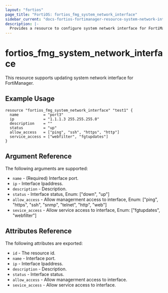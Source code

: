 ```yaml
---
layout: "fortios"
page_title: "FortiOS: fortios_fmg_system_network_interface"
sidebar_current: "docs-fortios-fortimanager-resource-system-network-interface"
description: |-
  Provides a resource to configure system network interface for FortiManager.
---
```


# fortios_fmg_system_network_interface
This resource supports updating system network interface for FortiManager.

## Example Usage
```hcl
resource "fortios_fmg_system_network_interface" "test1" {
  name           = "port3"
  ip             = "1.1.1.3 255.255.255.0"
  description    = ""
  status         = "up"
  allow_access   = ["ping", "ssh", "https", "http"]
  service_access = ["webfilter", "fgtupdates"]
}
```

## Argument Reference
The following arguments are supported:

* `name` - (Required) Interface port.
* `ip` - Interface Ipaddress.
* `description` - Description.
* `status` - Interface status, Enum: ["down", "up"]
* `allow_access` - Allow managerment access to interface, Enum: ["ping", "https", "ssh", "snmp", "telnet", "http", "web"]
* `sevice_access` - Allow service access to interface, Enum: ["fgtupdates", "webfilter"]

## Attributes Reference
The following attributes are exported:

* `id` - The resource id.
* `name` - Interface port.
* `ip` - Interface Ipaddress.
* `description` - Description.
* `status` - Interface status.
* `allow_access` - Allow managerment access to interface.
* `sevice_access` - Allow service access to interface.
